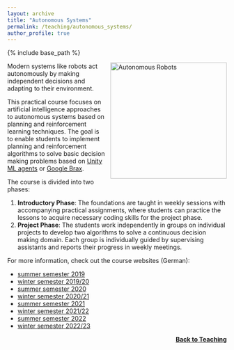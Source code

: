 ```yaml
---
layout: archive
title: "Autonomous Systems"
permalink: /teaching/autonomous_systems/
author_profile: true
---
```


{% include base_path %}

<img src="https://thomyphan.github.io/images/teaching/asp.jpg" style="float:right; width:200pt;padding-left:10px;"  alt="Autonomous Robots"/>

Modern systems like robots act autonomously by making independent decisions and adapting to their environment.

This practical course focuses on artificial intelligence approaches to autonomous systems based on planning and reinforcement learning techniques. The goal is to enable students to implement planning and reinforcement algorithms to solve basic decision making problems based on [Unity ML agents](https://github.com/Unity-Technologies/ml-agents) or [Google Brax](https://github.com/google/brax).

The course is divided into two phases:
1. **Introductory Phase**: The foundations are taught in weekly sessions with accompanying practical assignments, where students can practice the lessons to acquire necessary coding skills for the project phase.
2. **Project Phase**: The students work independently in groups on individual projects to develop two algorithms to solve a continuous decision making domain. Each group is individually guided by supervising assistants and reports their progress in weekly meetings.

For more information, check out the course websites (German):
- [summer semester 2019](https://www.mobile.ifi.lmu.de/lehrveranstaltungen/autonomesysteme-sose19/)
- [winter semester 2019/20](https://www.mobile.ifi.lmu.de/lehrveranstaltungen/autonomesysteme-ws1920/)
- [summer semester 2020](https://www.mobile.ifi.lmu.de/lehrveranstaltungen/autonomesysteme-sose20/)
- [winter semester 2020/21](https://www.mobile.ifi.lmu.de/lehrveranstaltungen/praktikum-autonome-systeme-wise2020/)
- [summer semester 2021](https://www.mobile.ifi.lmu.de/lehrveranstaltungen/autonomesysteme-sose21/)
- [winter semester 2021/22](https://www.mobile.ifi.lmu.de/lehrveranstaltungen/autonomesysteme-ws2122/)
- [summer semester 2022](https://www.mobile.ifi.lmu.de/lehrveranstaltungen/autonomesysteme-sose22/)
- [winter semester 2022/23](https://www.mobile.ifi.lmu.de/lehrveranstaltungen/autonomesysteme-ws2223/)

<div style="float: right;">
    <a href="https://thomyphan.github.io/teaching/"><strong>Back to Teaching</strong></a>
</div>